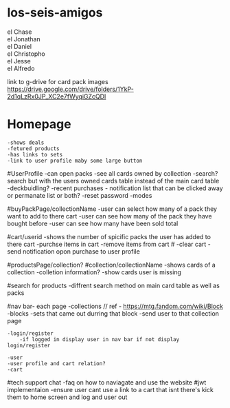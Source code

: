 # los-seis-amigos
el Chase
<br>
el Jonathan
<br>
el Daniel
<br>
el Christopho
<br>
el Jesse
<br>
el Alfredo

link to g-drive for card pack images
https://drive.google.com/drive/folders/1YkP-2d1qLzRx0JP_XC2e7fWyqiGZcQDI

# Homepage
	-shows deals
	-fetured products
	-has links to sets
	-link to user profile maby some large button

#UserProfile
	-can open packs
	-see all cards owned by collection
	-search? search but with the users owned cards table instead of the main card table
	-deckbuidling?
	-recent purchases - notification list that can be clicked away or permanate list or both?
	-reset password
	-modes

#buyPackPage/collectionName
	-user can select how many of a pack they want to add to there cart
	-user can see how many of the pack they have bought before
	-user can see how many have been sold total
	
#cart/userid
	-shows the number of spicific packs the user has added to there cart
	-purchse items in cart
	-remove items from cart #
	-clear cart
	-send notification opon purchase to user profile

#productsPage/collection?
#collection/collectionName
	-shows cards of a collection
	-colletion information?
	-show cards user is missing

#search for products
	-diffrent search method on main card table as well as packs

#nav bar- each page
	-collections    // ref -   https://mtg.fandom.com/wiki/Block
		-blocks
			-sets that came out durring that block
				-send user to that collection page
	
	-login/register
		-if logged in display user in nav bar if not display login/register

	-user
	-user profile and cart relation?
	-cart

#tech support chat
	-faq on how to naviagate and use the website
#jwt implementaion
	-ensure user cant use a link to a cart that isnt there's kick them to home screen and log and user out
